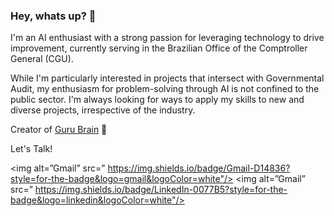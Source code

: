 ### Hey, whats up?  🫡

I'm an AI enthusiast with a strong passion for leveraging technology to drive improvement, currently serving in the Brazilian Office of the Comptroller General (CGU).

While I'm particularly interested in projects that intersect with Governmental Audit, my enthusiasm for problem-solving through AI is not confined to the public sector. I'm always looking for ways to apply my skills to new and diverse projects, irrespective of the industry.

Creator of [Guru Brain](https://gurubrain.streamlit.app/) 🧠

Let's Talk!

<img alt=”Gmail” src=”	https://img.shields.io/badge/Gmail-D14836?style=for-the-badge&logo=gmail&logoColor=white"/>
<img alt=”Gmail” src=”	https://img.shields.io/badge/LinkedIn-0077B5?style=for-the-badge&logo=linkedin&logoColor=white"/>

<!--
**kuppens/kuppens** is a ✨ _special_ ✨ repository because its `README.md` (this file) appears on your GitHub profile.

Here are some ideas to get you started:

- 🔭 I’m currently working on ...
- 🌱 I’m currently learning ...
- 👯 I’m looking to collaborate on ...
- 🤔 I’m looking for help with ...
- 💬 Ask me about ...
- 📫 How to reach me: ...
- 😄 Pronouns: ...
- ⚡ Fun fact: ...
-->
